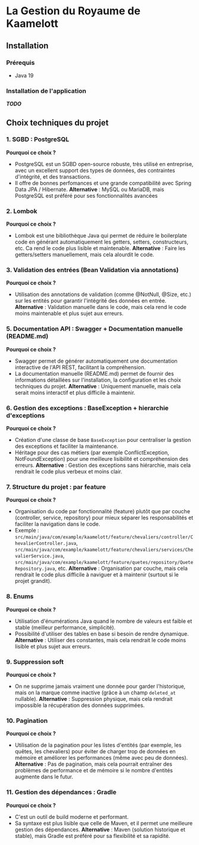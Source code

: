 # La Gestion du Royaume de Kaamelott

## Installation

### Prérequis
- Java 19

### Installation de l'application
***TODO***


## Choix techniques du projet

### 1. SGBD : PostgreSQL
**Pourquoi ce choix ?**
- PostgreSQL est un SGBD open-source robuste, très utilisé en entreprise, avec un excellent support des types de
données, des contraintes d'intégrité, et des transactions.
- Il offre de bonnes perfomances et une grande compatibilité avec Spring Data JPA / Hibernate.
**Alternative** : MySQL ou MariaDB, mais PostgreSQL est préféré pour ses fonctionnalités avancées

### 2. Lombok
**Pourquoi ce choix ?**
- Lombok est une bibliothèque Java qui permet de réduire le boilerplate code en générant automatiquement les getters,
setters, constructeurs, etc. Ca rend le code plus lisible et maintenable.
**Alternative** : Faire les getters/setters manuellement, mais cela alourdit le code.

### 3. Validation des entrées (Bean Validation via annotations)
**Pourquoi ce choix ?** 
- Utilisation des annotations de validation (comme @NotNull, @Size, etc.) sur les entités pour garantir l'intégrité
des données en entrée.
**Alternative** : Validation manuelle dans le code, mais cela rend le code moins maintenable et plus sujet aux erreurs.

### 5. Documentation API : Swagger + Documentation manuelle (README.md)
**Pourquoi ce choix ?**
- Swagger permet de générer automatiquement une documentation interactive de l'API REST, facilitant la compréhension.
- La documentation manuelle (README.md) permet de fournir des informations détaillées sur l'installation, la
configuration et les choix techniques du projet.
**Alternative** : Uniquement manuelle, mais cela serait moins interactif et plus difficile à maintenir.

### 6. Gestion des exceptions : BaseException + hierarchie d'exceptions
**Pourquoi ce choix ?**
- Création d'une classe de base `BaseException` pour centraliser la gestion des exceptions et faciliter la maintenance.
- Héritage pour des cas métiers (par exemple ConflictException, NotFoundException) pour une meilleure lisibilité et
compréhension des erreurs.
**Alternative** : Gestion des exceptions sans hiérarchie, mais cela rendrait le code plus verbeux et moins clair.

### 7. Structure du projet : par feature
**Pourquoi ce choix ?**
- Organisation du code par fonctionnalité (feature) plutôt que par couche (controller, service, repository) pour mieux
séparer les responsabilités et faciliter la navigation dans le code.
- Exemple : `src/main/java/com/example/kaamelott/feature/chevaliers/controller/ChevalierController.java`,
`src/main/java/com/example/kaamelott/feature/chevaliers/services/ChevalierService.java`,
`src/main/java/com/example/kaamelott/feature/quetes/repository/QueteRepository.java`, etc.
**Alternative** : Organisation par couche, mais cela rendrait le code plus difficile à naviguer et à maintenir (surtout
si le projet grandit).

### 8. Enums
**Pourquoi ce choix ?**
- Utilisation d'énumérations Java quand le nombre de valeurs est faible et stable (meilleur performance, simplicité).
- Possibilité d'utiliser des tables en base si besoin de rendre dynamique.
**Alternative** : Utiliser des constantes, mais cela rendrait le code moins lisible et plus sujet aux erreurs.

### 9. Suppression soft
**Pourquoi ce choix ?**
- On ne supprime jamais vraiment une donnée pour garder l'historique, mais on la marque comme inactive (grâce à un champ
`deleted_at` nullable).
**Alternative** : Suppression physique, mais cela rendrait impossible la récupération des données supprimées.

### 10. Pagination
**Pourquoi ce choix ?**
- Utilisation de la pagination pour les listes d'entités (par exemple, les quêtes, les chevaliers) pour éviter de
charger trop de données en mémoire et améliorer les performances (même avec peu de données).
**Alternative** : Pas de pagination, mais cela pourrait entraîner des problèmes de performance et de mémoire si le
nombre d'entités augmente dans le futur.

### 11. Gestion des dépendances : Gradle
**Pourquoi ce choix ?**
- C'est un outil de build moderne et performant.
- Sa syntaxe est plus lisible que celle de Maven, et il permet une meilleure gestion des dépendances.
**Alternative** : Maven (solution historique et stable), mais Gradle est préféré pour sa flexibilité et sa rapidité.
